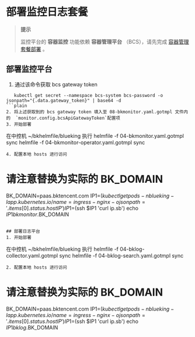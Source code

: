 # 部署监控日志套餐
> **提示**
> 
> 监控平台的 **容器监控** 功能依赖 **容器管理平台** （BCS），请先完成 [容器管理套餐部署](./bcs_package_installing.md) 。


## 部署监控平台
1. 通过该命令获取 bcs gateway token
 ```plain
	kubectl get secret --namespace bcs-system bcs-password -o jsonpath="{.data.gateway_token}" | base64 -d
```plain
2. 将上述获取到的 bcs gateway token 填入至 08-bkmonitor.yaml.gotmpl 文件内的  `monitor.config.bcsApiGatewayToken`配置项 
3. 开始部署
```
在中控机 ~/bkhelmfile/blueking 执行
helmfile -f 04-bkmonitor.yaml.gotmpl sync
helmfile -f 04-bkmonitor-operator.yaml.gotmpl sync
```plain
4. 配置本地 hosts 进行访问
```
# 请注意替换为实际的 BK_DOMAIN
BK_DOMAIN=paas.bktencent.com
IP1=$(kubectl get pods -n blueking -l app.kubernetes.io/name=ingress-nginx -o jsonpath='{.items[0].status.hostIP}')
IP1=$(ssh $IP1 'curl ip.sb')
echo $IP1 bkmonitor.$BK_DOMAIN
```plain

## 部署日志平台
1. 开始部署
```
在中控机 ~/bkhelmfile/blueking 执行
helmfile -f 04-bklog-collector.yaml.gotmpl sync
helmfile -f 04-bklog-search.yaml.gotmpl sync
```plain
2. 配置本地 hosts 进行访问
```
# 请注意替换为实际的 BK_DOMAIN
BK_DOMAIN=paas.bktencent.com
IP1=$(kubectl get pods -n blueking -l app.kubernetes.io/name=ingress-nginx -o jsonpath='{.items[0].status.hostIP}')
IP1=$(ssh $IP1 'curl ip.sb')
echo $IP1 bklog.$BK_DOMAIN
